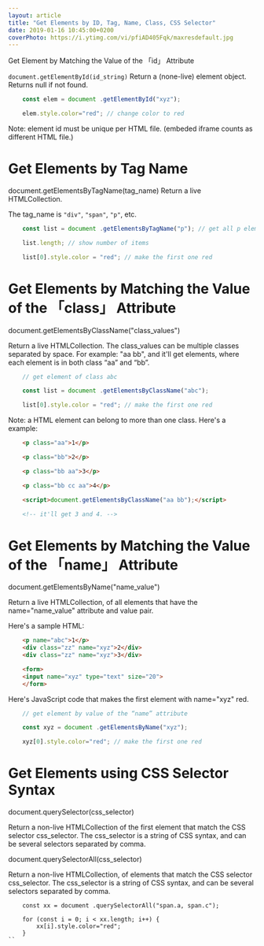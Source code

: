 ```yaml
---
layout: article
title: "Get Elements by ID, Tag, Name, Class, CSS Selector"
date: 2019-01-16 10:45:00+0200
coverPhoto: https://i.ytimg.com/vi/pfiAD405Fqk/maxresdefault.jpg
---
```


Get Element by Matching the Value of the 「id」 Attribute

`document.getElementById(id_string)`
Return a (none-live) element object. Returns null if not found.

```JavaScript
	const elem = document .getElementById("xyz");

	elem.style.color="red"; // change color to red
```
Note: element id must be unique per HTML file. (embeded iframe counts as different HTML file.)

# Get Elements by Tag Name
document.getElementsByTagName(tag_name)
Return a live HTMLCollection.

The tag_name is `"div"`, `"span"`, `"p"`, etc.

```JavaScript
	const list = document .getElementsByTagName("p"); // get all p elements

	list.length; // show number of items

	list[0].style.color = "red"; // make the first one red
```

# Get Elements by Matching the Value of the 「class」 Attribute
document.getElementsByClassName("class_values")

Return a live HTMLCollection.
The class_values can be multiple classes separated by space. For example: "aa bb", and it'll get elements, where each element is in both class “aa” and “bb”.

```JavaScript
	// get element of class abc

	const list = document .getElementsByClassName("abc");

	list[0].style.color = "red"; // make the first one red
```

Note: a HTML element can belong to more than one class. Here's a example:

```HTML
	<p class="aa">1</p>

	<p class="bb">2</p>

	<p class="bb aa">3</p>

	<p class="bb cc aa">4</p>

	<script>document.getElementsByClassName("aa bb");</script>

	<!-- it'll get 3 and 4. -->
```

# Get Elements by Matching the Value of the 「name」 Attribute
document.getElementsByName("name_value")

Return a live HTMLCollection, of all elements that have the name="name_value" attribute and value pair.

Here's a sample HTML:

```HTML
	<p name="abc">1</p>
	<div class="zz" name="xyz">2</div>
	<div class="zz" name="xyz">3</div>

	<form>
	<input name="xyz" type="text" size="20">
	</form>
```

Here's JavaScript code that makes the first element with name="xyz" red.

```JavaScript
	// get element by value of the “name” attribute

	const xyz = document .getElementsByName("xyz");

	xyz[0].style.color="red"; // make the first one red
```
# Get Elements using CSS Selector Syntax
document.querySelector(css_selector)

Return a non-live HTMLCollection of the first element that match the CSS selector css_selector. The css_selector is a string of CSS syntax, and can be several selectors separated by comma.

document.querySelectorAll(css_selector)

Return a non-live HTMLCollection, of elements that match the CSS selector css_selector. The css_selector is a string of CSS syntax, and can be several selectors separated by comma.

```JavaScipt
	const xx = document .querySelectorAll("span.a, span.c");

	for (const i = 0; i < xx.length; i++) {
	    xx[i].style.color="red";
	}
``


